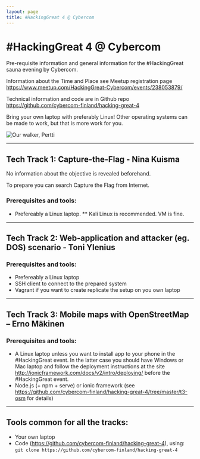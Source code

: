 ```yaml
---
layout: page
title: #HackingGreat 4 @ Cybercom
---
```


\#HackingGreat 4 @ Cybercom
===========================

Pre-requisite information and general information for the #HackingGreat sauna evening by Cybercom.

Information about the Time and Place see Meetup registration page
<https://www.meetup.com/HackingGreat-Cybercom/events/238053879/>

Technical information and code are in Github repo <https://github.com/cybercom-finland/hacking-great-4>

Bring your own laptop with preferably Linux! Other operating systems can be 
made to work, but that is more work for you.

![Our walker, Pertti](https://pbs.twimg.com/media/CQKs2NtUAAA7XrZ.jpg:medium "Our walker, Pertti")

---

Tech Track 1: Capture-the-Flag - Nina Kuisma
--------------------------------------------

No information about the objective is revealed beforehand. 

To prepare you can search Capture the Flag from Internet.

### Prerequisites and tools:

* Prefereably a Linux laptop.
** Kali Linux is recommended. VM is fine.

---

Tech Track 2: Web-application and attacker (eg. DOS) scenario - Toni Ylenius 
----------------------------------------------------------------------------

### Prerequisites and tools:

* Prefereably a Linux laptop
* SSH client to connect to the prepared system
* Vagrant if you want to create replicate the setup on you own laptop

---

Tech Track 3: Mobile maps with OpenStreetMap – Erno Mäkinen
----------------------------------------------------------- 

### Prerequisites and tools:

* A Linux laptop unless you want to install app to your phone in the 
  \#HackingGreat event. In the latter case you should have Windows or Mac 
  laptop and follow the deployment instructions at the site 
  <http://ionicframework.com/docs/v2/intro/deploying/> before the 
  \#HackingGreat event.
* Node.js (+ npm + serve) or ionic framework (see 
  <https://github.com/cybercom-finland/hacking-great-4/tree/master/t3-osm> for 
  details)

---

## Tools common for all the tracks:
* Your own laptop
* Code \(<https://github.com/cybercom-finland/hacking-great-4>\), using: `git clone https://github.com/cybercom-finland/hacking-great-4`
